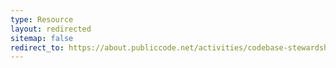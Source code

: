 ```yaml
---
type: Resource
layout: redirected
sitemap: false
redirect_to: https://about.publiccode.net/activities/codebase-stewardship/index.html#codebase-stewardship-lifecycle
---
```

